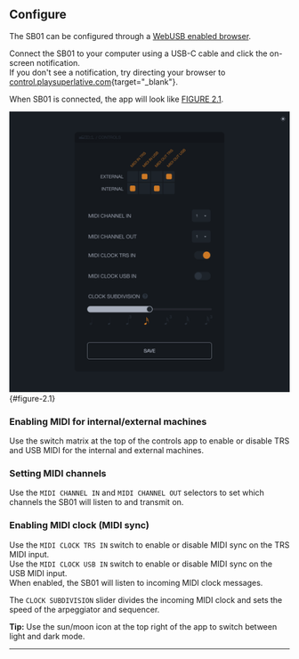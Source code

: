 ## Configure

The SB01 can be configured through a [WebUSB enabled browser](#browser-chart).

Connect the SB01 to your computer using a USB-C cable and click the on-screen notification.  
If you don't see a notification, try directing your browser to [control.playsuperlative.com](https://control.playsuperlative.com/){target="_blank"}.

When SB01 is connected, the app will look like [FIGURE 2.1](#figure-2.1).

![FIGURE 2.1](assets/control-dark.png){#figure-2.1}

### Enabling MIDI for internal/external machines

Use the switch matrix at the top of the controls app to enable or disable TRS and USB MIDI for the internal and external machines.

### Setting MIDI channels

Use the `MIDI CHANNEL IN` and `MIDI CHANNEL OUT` selectors to set which channels the SB01 will listen to and transmit on.

### Enabling MIDI clock (MIDI sync)

Use the `MIDI CLOCK TRS IN` switch to enable or disable MIDI sync on the TRS MIDI input.  
Use the `MIDI CLOCK USB IN` switch to enable or disable MIDI sync on the USB MIDI input.  
When enabled, the SB01 will listen to incoming MIDI clock messages.

The `CLOCK SUBDIVISION` slider divides the incoming MIDI clock and sets the speed of the arpeggiator and sequencer.

**Tip:** Use the sun/moon icon at the top right of the app to switch between light and dark mode.

---

